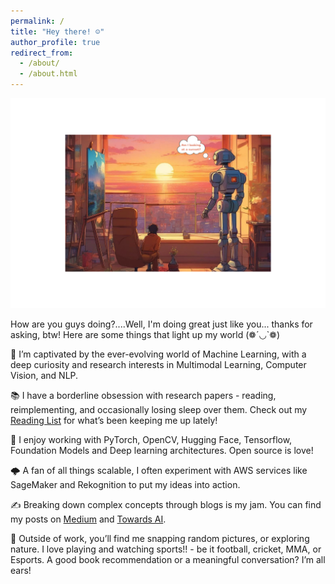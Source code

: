 ```yaml
---
permalink: /
title: "Hey there! ☺️"
author_profile: true
redirect_from: 
  - /about/
  - /about.html
---
```

![multimodality](robot.png)

How are you guys doing?....Well, I'm doing great just like you... thanks for asking, btw! Here are some things that light up my world (❁´◡`❁)

🧠 I’m captivated by the ever-evolving world of Machine Learning, with a deep curiosity and research interests in Multimodal Learning, Computer Vision, and NLP.

📚 I have a borderline obsession with research papers - reading, reimplementing, and occasionally losing sleep over them. Check out my [Reading List](https://huggingface.co/collections/thubZ9/my-reading-list-677bbae8877a0efbab57392f) for what’s been keeping me up lately!

🔧 I enjoy working with PyTorch, OpenCV, Hugging Face, Tensorflow, Foundation Models and Deep learning architectures. Open source is love!

🌩️ A fan of all things scalable, I often experiment with AWS services like SageMaker and Rekognition to put my ideas into action.

✍️ Breaking down complex concepts through blogs is my jam. You can find my posts on [Medium](https://medium.com/@thube09) and [Towards AI](https://pub.towardsai.net/).

🌳 Outside of work, you’ll find me snapping random pictures, or exploring nature. I love playing and watching sports!! - be it football, cricket, MMA, or Esports. A good book recommendation or a meaningful conversation? I’m all ears!



